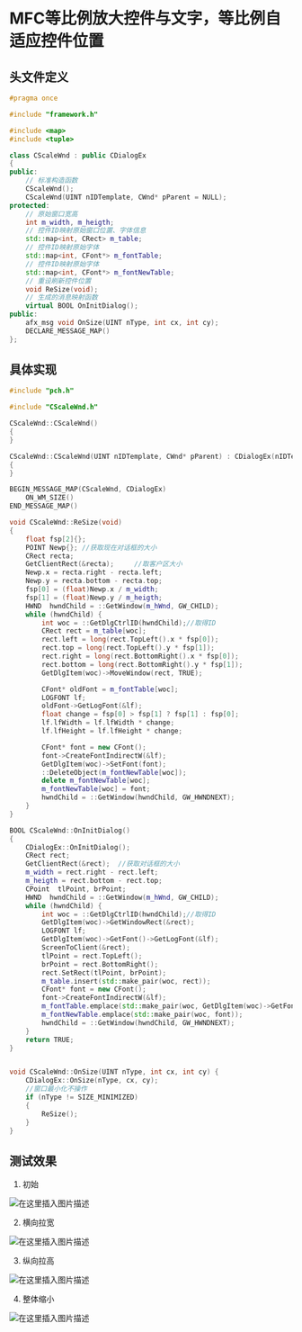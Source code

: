 # MFC等比例放大控件与文字，等比例自适应控件位置

## 头文件定义

```cpp
#pragma once

#include "framework.h"

#include <map>
#include <tuple>

class CScaleWnd : public CDialogEx
{
public:
    // 标准构造函数
    CScaleWnd();
    CScaleWnd(UINT nIDTemplate, CWnd* pParent = NULL);
protected:
    // 原始窗口宽高
    int m_width, m_heigth;
    // 控件ID映射原始窗口位置、字体信息
    std::map<int, CRect> m_table;
    // 控件ID映射原始字体
    std::map<int, CFont*> m_fontTable;
    // 控件ID映射原始字体
    std::map<int, CFont*> m_fontNewTable;
    // 重设刷新控件位置
    void ReSize(void);
    // 生成的消息映射函数
    virtual BOOL OnInitDialog();
public:
    afx_msg void OnSize(UINT nType, int cx, int cy);
    DECLARE_MESSAGE_MAP()
};


```

## 具体实现

```cpp
#include "pch.h"

#include "CScaleWnd.h"

CScaleWnd::CScaleWnd()
{
}

CScaleWnd::CScaleWnd(UINT nIDTemplate, CWnd* pParent) : CDialogEx(nIDTemplate, pParent)
{
}

BEGIN_MESSAGE_MAP(CScaleWnd, CDialogEx)
    ON_WM_SIZE()
END_MESSAGE_MAP()

void CScaleWnd::ReSize(void)
{
    float fsp[2]{};
    POINT Newp{}; //获取现在对话框的大小  
    CRect recta;
    GetClientRect(&recta);     //取客户区大小    
    Newp.x = recta.right - recta.left;
    Newp.y = recta.bottom - recta.top;
    fsp[0] = (float)Newp.x / m_width;
    fsp[1] = (float)Newp.y / m_heigth;
    HWND  hwndChild = ::GetWindow(m_hWnd, GW_CHILD);
    while (hwndChild) {
        int woc = ::GetDlgCtrlID(hwndChild);//取得ID  
        CRect rect = m_table[woc];
        rect.left = long(rect.TopLeft().x * fsp[0]);
        rect.top = long(rect.TopLeft().y * fsp[1]);
        rect.right = long(rect.BottomRight().x * fsp[0]);
        rect.bottom = long(rect.BottomRight().y * fsp[1]);
        GetDlgItem(woc)->MoveWindow(rect, TRUE);

        CFont* oldFont = m_fontTable[woc];
        LOGFONT lf;
        oldFont->GetLogFont(&lf);
        float change = fsp[0] > fsp[1] ? fsp[1] : fsp[0];
        lf.lfWidth = lf.lfWidth * change;
        lf.lfHeight = lf.lfHeight * change;

        CFont* font = new CFont();
        font->CreateFontIndirectW(&lf);
        GetDlgItem(woc)->SetFont(font);
        ::DeleteObject(m_fontNewTable[woc]);
        delete m_fontNewTable[woc];
        m_fontNewTable[woc] = font;
        hwndChild = ::GetWindow(hwndChild, GW_HWNDNEXT);
    }
}

BOOL CScaleWnd::OnInitDialog()
{
    CDialogEx::OnInitDialog();
    CRect rect;
    GetClientRect(&rect);  //获取对话框的大小
    m_width = rect.right - rect.left;
    m_heigth = rect.bottom - rect.top;
    CPoint  tlPoint, brPoint;
    HWND  hwndChild = ::GetWindow(m_hWnd, GW_CHILD);
    while (hwndChild) {
        int woc = ::GetDlgCtrlID(hwndChild);//取得ID  
        GetDlgItem(woc)->GetWindowRect(&rect);
        LOGFONT lf;
        GetDlgItem(woc)->GetFont()->GetLogFont(&lf);
        ScreenToClient(&rect);
        tlPoint = rect.TopLeft();
        brPoint = rect.BottomRight();
        rect.SetRect(tlPoint, brPoint);
        m_table.insert(std::make_pair(woc, rect));
        CFont* font = new CFont();
        font->CreateFontIndirectW(&lf);
        m_fontTable.emplace(std::make_pair(woc, GetDlgItem(woc)->GetFont()));
        m_fontNewTable.emplace(std::make_pair(woc, font));
        hwndChild = ::GetWindow(hwndChild, GW_HWNDNEXT);
    }
    return TRUE;
}


void CScaleWnd::OnSize(UINT nType, int cx, int cy) {
    CDialogEx::OnSize(nType, cx, cy);
    //窗口最小化不操作
    if (nType != SIZE_MINIMIZED)
    {
        ReSize();
    }
}
```

## 测试效果

1. 初始

![在这里插入图片描述](https://img-blog.csdnimg.cn/b1f6f867532640c1980f20a14c59db9e.png?x-oss-process=image/watermark,type_d3F5LXplbmhlaQ,shadow_50,text_Q1NETiBAd2luZFNub3dMaQ==,size_19,color_FFFFFF,t_70,g_se,x_16)

2. 横向拉宽

![在这里插入图片描述](https://img-blog.csdnimg.cn/854bed1bd84e4c768c1be2e983ff0827.png?x-oss-process=image/watermark,type_d3F5LXplbmhlaQ,shadow_50,text_Q1NETiBAd2luZFNub3dMaQ==,size_20,color_FFFFFF,t_70,g_se,x_16)

3. 纵向拉高

![在这里插入图片描述](https://img-blog.csdnimg.cn/36f716b9e0414375ba0e317160e45105.png?x-oss-process=image/watermark,type_d3F5LXplbmhlaQ,shadow_50,text_Q1NETiBAd2luZFNub3dMaQ==,size_20,color_FFFFFF,t_70,g_se,x_16)

4. 整体缩小

![在这里插入图片描述](https://img-blog.csdnimg.cn/ba0a71687fe84eee9f0dec484836fe09.png?x-oss-process=image/watermark,type_d3F5LXplbmhlaQ,shadow_50,text_Q1NETiBAd2luZFNub3dMaQ==,size_11,color_FFFFFF,t_70,g_se,x_16)
